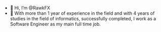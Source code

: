 - 👋 Hi, I’m @RawkFX
- 👀 With more than 1 year of experience in the field and with 4 years of studies in the field of informatics, successfully completed, I work as a Software Engineer as my main full time job.

<!---
RawkFX/RawkFX is a ✨ special ✨ repository because its `README.md` (this file) appears on your GitHub profile.
You can click the Preview link to take a look at your changes.
--->
